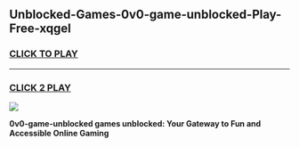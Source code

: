 
## Unblocked-Games-0v0-game-unblocked-Play-Free-xqgel
<h3>
<a href="https://premium76.site?title=0v0-game-unblocked&ref=23A">CLICK TO PLAY</a></h3>
<hr>

<h3>
<a href="https://premium76.site?title=0v0-game-unblocked&ref=23A">CLICK 2 PLAY</a>
  
</h3>

<a href="https://premium76.site?title=0v0-game-unblocked&ref=23A"><img src="https://clearcache.store/games.png"></a>


**0v0-game-unblocked games unblocked: Your Gateway to Fun and Accessible Online Gaming**
